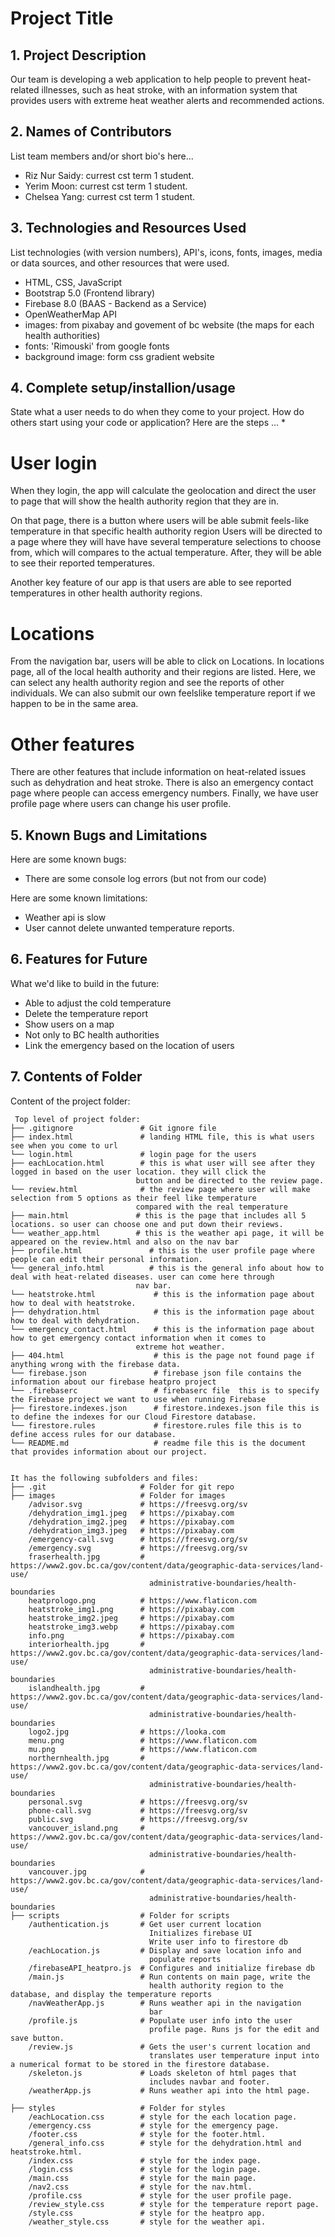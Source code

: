 # Project Title

## 1. Project Description
Our team is developing a web application to help people to prevent heat-related illnesses, such as heat stroke, with an information system that provides users with extreme heat weather alerts and recommended actions.

## 2. Names of Contributors
List team members and/or short bio's here... 
* Riz Nur Saidy: currest cst term 1 student.
* Yerim Moon: currest cst term 1 student.
* Chelsea Yang: currest cst term 1 student. 
	
## 3. Technologies and Resources Used
List technologies (with version numbers), API's, icons, fonts, images, media or data sources, and other resources that were used.
* HTML, CSS, JavaScript
* Bootstrap 5.0 (Frontend library)
* Firebase 8.0 (BAAS - Backend as a Service)
* OpenWeatherMap API
* images: from pixabay and govement of bc website (the maps for each health authorities)
* fonts: 'Rimouski' from google fonts
* background image: form css gradient website


## 4. Complete setup/installion/usage
State what a user needs to do when they come to your project.  How do others start using your code or application?
Here are the steps ...
* 
<h1>User login</h1>
<p>
When they login, the app will calculate the geolocation and direct the user to page that will show the health authority region that they are in.
</p>
<p>
On that page, there is a button where users will be able submit feels-like temperature in that specific health authority region 
Users will be directed to a page where they will have have several temperature selections to choose from, which will compares to the actual temperature. After, they will be able to see their reported temperatures.
</p>
<p>
Another key feature of our app is that users are able to see reported temperatures in other health authority regions. 
</p>
<h1>Locations</h1>
<p>From the navigation bar, users will be able to click on Locations. In locations page, all of the local health authority and their regions are listed. Here, we can select any health authority region and see the reports of other individuals. We can also submit our own feelslike temperature report if we happen to be in the same area. </p>
<h1>Other features</h1>
<p>There are other features that include information on heat-related issues such as dehydration and heat stroke. There is also an emergency contact page where people can access emergency numbers. Finally, we have user profile page where users can change his user profile.</p>

## 5. Known Bugs and Limitations
Here are some known bugs:
* There are some console log errors (but not from our code)

Here are some known limitations:
* Weather api is slow
* User cannot delete unwanted temperature reports.

## 6. Features for Future
What we'd like to build in the future:
* Able to adjust the cold temperature
* Delete the temperature report
* Show users on a map
* Not only to BC health authorities
* Link the emergency based on the location of users
	
## 7. Contents of Folder
Content of the project folder:

```
 Top level of project folder: 
├── .gitignore               # Git ignore file
├── index.html               # landing HTML file, this is what users see when you come to url
└── login.html               # login page for the users
├── eachLocation.html        # this is what user will see after they logged in based on the user location. they will click the 
                            button and be directed to the review page. 
└── review.html              # the review page where user will make selection from 5 options as their feel like temperature 
                            compared with the real temperature
├── main.html               # this is the page that includes all 5 locations. so user can choose one and put down their reviews. 
└── weather_app.html        # this is the weather api page, it will be appeared on the review.html and also on the nav bar
├── profile.html               # this is the user profile page where people can edit their personal information. 
└── general_info.html          # this is the general info about how to deal with heat-related diseases. user can come here through 
                            nav bar.  
└── heatstroke.html             # this is the information page about how to deal with heatstroke. 
├── dehydration.html            # this is the information page about how to deal with dehydration. 
└── emergency_contact.html      # this is the information page about how to get emergency contact information when it comes to 
                            extreme hot weather. 
├── 404.html                    # this is the page not found page if anything wrong with the firebase data.
└── firebase.json               # firebase json file contains the information about our firebase heatpro project
└── .firebaserc                 # firebaserc file  this is to specify the Firebase project we want to use when running Firebase 
├── firestore.indexes.json      # firestore.indexes.json file this is to define the indexes for our Cloud Firestore database. 
└── firestore.rules             # firestore.rules file this is to define access rules for our database.
└── README.md                   # readme file this is the document that provides information about our project.


It has the following subfolders and files:
├── .git                     # Folder for git repo
├── images                   # Folder for images
    /advisor.svg             # https://freesvg.org/sv
    /dehydration_img1.jpeg   # https://pixabay.com
    /dehydration_img2.jpeg   # https://pixabay.com
    /dehydration_img3.jpeg   # https://pixabay.com
    /emergency-call.svg      # https://freesvg.org/sv
    /emergency.svg           # https://freesvg.org/sv
    fraserhealth.jpg         # https://www2.gov.bc.ca/gov/content/data/geographic-data-services/land-use/
                               administrative-boundaries/health-boundaries
    heatprologo.png          # https://www.flaticon.com
    heatstroke_img1.png      # https://pixabay.com
    heatstroke_img2.jpeg     # https://pixabay.com
    heatstroke_img3.webp     # https://pixabay.com
    info.png                 # https://pixabay.com
    interiorhealth.jpg       # https://www2.gov.bc.ca/gov/content/data/geographic-data-services/land-use/
                               administrative-boundaries/health-boundaries
    islandhealth.jpg         # https://www2.gov.bc.ca/gov/content/data/geographic-data-services/land-use/
                               administrative-boundaries/health-boundaries
    logo2.jpg                # https://looka.com
    menu.png                 # https://www.flaticon.com   
    mu.png                   # https://www.flaticon.com
    northernhealth.jpg       # https://www2.gov.bc.ca/gov/content/data/geographic-data-services/land-use/
                               administrative-boundaries/health-boundaries
    personal.svg             # https://freesvg.org/sv
    phone-call.svg           # https://freesvg.org/sv
    public.svg               # https://freesvg.org/sv
    vancouver_island.png     # https://www2.gov.bc.ca/gov/content/data/geographic-data-services/land-use/
                               administrative-boundaries/health-boundaries
    vancouver.jpg            # https://www2.gov.bc.ca/gov/content/data/geographic-data-services/land-use/
                               administrative-boundaries/health-boundaries
├── scripts                  # Folder for scripts
    /authentication.js       # Get user current location
                               Initializes firebase UI
                               Write user info to firestore db
    /eachLocation.js         # Display and save location info and
                               populate reports
    /firebaseAPI_heatpro.js  # Configures and initialize firebase db
    /main.js                 # Run contents on main page, write the 
                               health authority region to the database, and display the temperature reports
    /navWeatherApp.js        # Runs weather api in the navigation
                               bar
    /profile.js              # Populate user info into the user 
                               profile page. Runs js for the edit and save button. 
    /review.js               # Gets the user's current location and 
                               translates user temperature input into a numerical format to be stored in the firestore database. 
    /skeleton.js             # Loads skeleton of html pages that 
                               includes navbar and footer. 
    /weatherApp.js           # Runs weather api into the html page. 

├── styles                   # Folder for styles
    /eachLocation.css        # style for the each location page.
    /emergency.css           # style for the emergency page.
    /footer.css              # style for the footer.html.
    /general_info.css        # style for the dehydration.html and heatstroke.html.
    /index.css               # style for the index page.
    /login.css               # style for the login page.
    /main.css                # style for the main page.
    /nav2.css                # style for the nav.html.
    /profile.css             # style for the user profile page.
    /review_style.css        # style for the temperature report page.
    /style.css               # style for the heatpro app.
    /weather_style.css       # style for the weather api.

```


